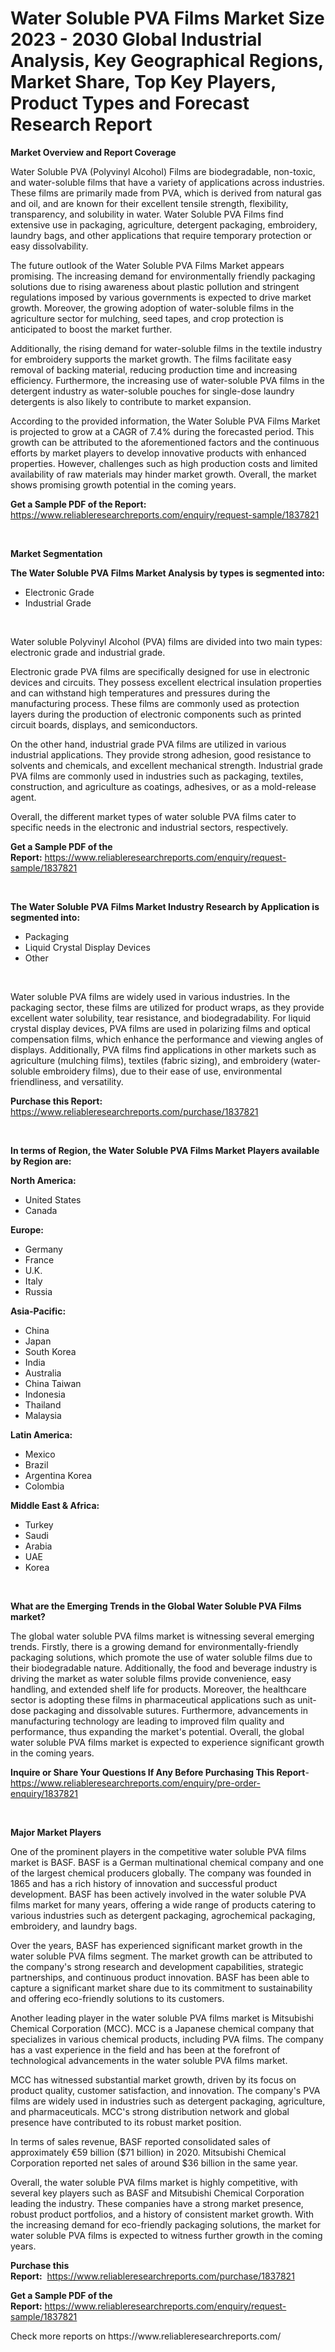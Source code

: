 <p><h1>Water Soluble PVA Films Market Size 2023 - 2030 Global Industrial Analysis, Key Geographical Regions, Market Share, Top Key Players, Product Types and Forecast Research Report</h1></p><p><strong>Market Overview and Report Coverage</strong></p>
<p><p>Water Soluble PVA (Polyvinyl Alcohol) Films are biodegradable, non-toxic, and water-soluble films that have a variety of applications across industries. These films are primarily made from PVA, which is derived from natural gas and oil, and are known for their excellent tensile strength, flexibility, transparency, and solubility in water. Water Soluble PVA Films find extensive use in packaging, agriculture, detergent packaging, embroidery, laundry bags, and other applications that require temporary protection or easy dissolvability.</p><p>The future outlook of the Water Soluble PVA Films Market appears promising. The increasing demand for environmentally friendly packaging solutions due to rising awareness about plastic pollution and stringent regulations imposed by various governments is expected to drive market growth. Moreover, the growing adoption of water-soluble films in the agriculture sector for mulching, seed tapes, and crop protection is anticipated to boost the market further.</p><p>Additionally, the rising demand for water-soluble films in the textile industry for embroidery supports the market growth. The films facilitate easy removal of backing material, reducing production time and increasing efficiency. Furthermore, the increasing use of water-soluble PVA films in the detergent industry as water-soluble pouches for single-dose laundry detergents is also likely to contribute to market expansion.</p><p>According to the provided information, the Water Soluble PVA Films Market is projected to grow at a CAGR of 7.4% during the forecasted period. This growth can be attributed to the aforementioned factors and the continuous efforts by market players to develop innovative products with enhanced properties. However, challenges such as high production costs and limited availability of raw materials may hinder market growth. Overall, the market shows promising growth potential in the coming years.</p></p>
<p><strong>Get a Sample PDF of the Report:</strong> <a href="https://www.reliableresearchreports.com/enquiry/request-sample/1837821">https://www.reliableresearchreports.com/enquiry/request-sample/1837821</a></p>
<p>&nbsp;</p>
<p><strong>Market Segmentation</strong></p>
<p><strong>The Water Soluble PVA Films Market Analysis by types is segmented into:</strong></p>
<p><ul><li>Electronic Grade</li><li>Industrial Grade</li></ul></p>
<p>&nbsp;</p>
<p><p>Water soluble Polyvinyl Alcohol (PVA) films are divided into two main types: electronic grade and industrial grade. </p><p>Electronic grade PVA films are specifically designed for use in electronic devices and circuits. They possess excellent electrical insulation properties and can withstand high temperatures and pressures during the manufacturing process. These films are commonly used as protection layers during the production of electronic components such as printed circuit boards, displays, and semiconductors.</p><p>On the other hand, industrial grade PVA films are utilized in various industrial applications. They provide strong adhesion, good resistance to solvents and chemicals, and excellent mechanical strength. Industrial grade PVA films are commonly used in industries such as packaging, textiles, construction, and agriculture as coatings, adhesives, or as a mold-release agent.</p><p>Overall, the different market types of water soluble PVA films cater to specific needs in the electronic and industrial sectors, respectively.</p></p>
<p><strong>Get a Sample PDF of the Report:</strong>&nbsp;<a href="https://www.reliableresearchreports.com/enquiry/request-sample/1837821">https://www.reliableresearchreports.com/enquiry/request-sample/1837821</a></p>
<p>&nbsp;</p>
<p><strong>The Water Soluble PVA Films Market Industry Research by Application is segmented into:</strong></p>
<p><ul><li>Packaging</li><li>Liquid Crystal Display Devices</li><li>Other</li></ul></p>
<p>&nbsp;</p>
<p><p>Water soluble PVA films are widely used in various industries. In the packaging sector, these films are utilized for product wraps, as they provide excellent water solubility, tear resistance, and biodegradability. For liquid crystal display devices, PVA films are used in polarizing films and optical compensation films, which enhance the performance and viewing angles of displays. Additionally, PVA films find applications in other markets such as agriculture (mulching films), textiles (fabric sizing), and embroidery (water-soluble embroidery films), due to their ease of use, environmental friendliness, and versatility.</p></p>
<p><strong>Purchase this Report:</strong>&nbsp; <a href="https://www.reliableresearchreports.com/purchase/1837821">https://www.reliableresearchreports.com/purchase/1837821</a></p>
<p>&nbsp;</p>
<p><strong>In terms of Region, the Water Soluble PVA Films Market Players available by Region are:</strong></p>
<p>
    <p> <strong> North America: </strong>
        <ul>
            <li>United States</li>
            <li>Canada</li>
        </ul>
        </p> 
    <p> <strong> Europe: </strong>
        <ul>
            <li>Germany</li>
            <li>France</li>
            <li>U.K.</li>
            <li>Italy</li>
            <li>Russia</li>
        </ul>
        </p> 
    <p> <strong> Asia-Pacific: </strong>
        <ul>
            <li>China</li>
            <li>Japan</li>
            <li>South Korea</li>
            <li>India</li>
            <li>Australia</li>
            <li>China Taiwan</li>
            <li>Indonesia</li>
            <li>Thailand</li>
            <li>Malaysia</li>
        </ul>
        </p> 
    <p> <strong> Latin America: </strong>
        <ul>
            <li>Mexico</li>
            <li>Brazil</li>
            <li>Argentina Korea</li>
            <li>Colombia</li>
        </ul>
        </p> 
    <p> <strong> Middle East & Africa: </strong>
        <ul>
            <li>Turkey</li>
            <li>Saudi</li>
            <li>Arabia</li>
            <li>UAE</li>
            <li>Korea</li>
        </ul>
    </p>
    </p>
<p>&nbsp;</p>
<p><strong>What are the Emerging Trends in the Global Water Soluble PVA Films market?</strong></p>
<p><p>The global water soluble PVA films market is witnessing several emerging trends. Firstly, there is a growing demand for environmentally-friendly packaging solutions, which promote the use of water soluble films due to their biodegradable nature. Additionally, the food and beverage industry is driving the market as water soluble films provide convenience, easy handling, and extended shelf life for products. Moreover, the healthcare sector is adopting these films in pharmaceutical applications such as unit-dose packaging and dissolvable sutures. Furthermore, advancements in manufacturing technology are leading to improved film quality and performance, thus expanding the market's potential. Overall, the global water soluble PVA films market is expected to experience significant growth in the coming years.</p></p>
<p><strong>Inquire or Share Your Questions If Any Before Purchasing This Report</strong>- <a href="https://www.reliableresearchreports.com/enquiry/pre-order-enquiry/1837821">https://www.reliableresearchreports.com/enquiry/pre-order-enquiry/1837821</a></p>
<p>&nbsp;</p>
<p><strong>Major Market Players</strong></p>
<p><p>One of the prominent players in the competitive water soluble PVA films market is BASF. BASF is a German multinational chemical company and one of the largest chemical producers globally. The company was founded in 1865 and has a rich history of innovation and successful product development. BASF has been actively involved in the water soluble PVA films market for many years, offering a wide range of products catering to various industries such as detergent packaging, agrochemical packaging, embroidery, and laundry bags.</p><p>Over the years, BASF has experienced significant market growth in the water soluble PVA films segment. The market growth can be attributed to the company's strong research and development capabilities, strategic partnerships, and continuous product innovation. BASF has been able to capture a significant market share due to its commitment to sustainability and offering eco-friendly solutions to its customers.</p><p>Another leading player in the water soluble PVA films market is Mitsubishi Chemical Corporation (MCC). MCC is a Japanese chemical company that specializes in various chemical products, including PVA films. The company has a vast experience in the field and has been at the forefront of technological advancements in the water soluble PVA films market.</p><p>MCC has witnessed substantial market growth, driven by its focus on product quality, customer satisfaction, and innovation. The company's PVA films are widely used in industries such as detergent packaging, agriculture, and pharmaceuticals. MCC's strong distribution network and global presence have contributed to its robust market position.</p><p>In terms of sales revenue, BASF reported consolidated sales of approximately €59 billion ($71 billion) in 2020. Mitsubishi Chemical Corporation reported net sales of around $36 billion in the same year.</p><p>Overall, the water soluble PVA films market is highly competitive, with several key players such as BASF and Mitsubishi Chemical Corporation leading the industry. These companies have a strong market presence, robust product portfolios, and a history of consistent market growth. With the increasing demand for eco-friendly packaging solutions, the market for water soluble PVA films is expected to witness further growth in the coming years.</p></p>
<p><strong>Purchase this Report:</strong>&nbsp;&nbsp;<a href="https://www.reliableresearchreports.com/purchase/1837821">https://www.reliableresearchreports.com/purchase/1837821</a></p>
<p></p>
<p><strong>Get a Sample PDF of the Report:</strong>&nbsp;<a href="https://www.reliableresearchreports.com/enquiry/request-sample/1837821">https://www.reliableresearchreports.com/enquiry/request-sample/1837821</a></p>
<p>Check more reports on https://www.reliableresearchreports.com/</p>